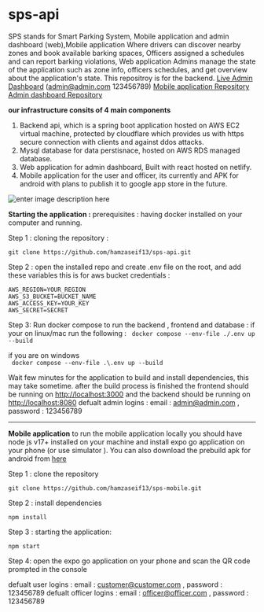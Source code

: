 # sps-api

SPS stands for Smart Parking System, Mobile application and admin dashboard (web),Mobile application Where drivers can discover nearby zones and book available barking spaces, Officers assigned a schedules and can report barking violations, Web application Admins manage the state of the application such as zone info, officers schedules, and get overview about the application's state. 
This repositroy is for the backend.
[Live Admin Dashboard](https://sps-just-admin.netlify.app/) (admin@admin.com 123456789)
 [Mobile application Repository](https://github.com/hamzaseif13/sps-mobile)
  [Admin dashboard Repository](https://github.com/hamzaseif13/sps-admin)

**our infrastructure consits of 4 main components** 
 1. Backend api, which is a spring boot application hosted on AWS EC2 virtual machine, protected by cloudflare which provides us with https secure connection with clients and against ddos attacks.
 2. Mysql database for data perstisnace, hosted on AWS RDS managed database.
 3. Web application for admin dashboard, Built with react hosted on netlify.
 4. Mobile application for the user and officer, its currently and APK for android with plans to publish it to google app store in the future.
  
![enter image description here](https://sps-violations.s3.eu-west-3.amazonaws.com/Screenshot%202023-06-14%20211414.png)

**Starting the application :**
prerequisites : having docker installed on your computer and running.

Step 1 : cloning the repository :

    git clone https://github.com/hamzaseif13/sps-api.git
  
  Step 2 : open the installed repo and  create .env file on the root, and add these variables this is for aws bucket credentials :
  

 

    AWS_REGION=YOUR_REGION
    AWS_S3_BUCKET=BUCKET_NAME
    AWS_ACCESS_KEY=YOUR_KEY
    AWS_SECRET=SECRET

   Step 3: Run docker compose to run the backend , frontend and database : 
   if your on linux/mac run the following :
  ` docker compose --env-file ./.env up --build`
  
  if you are on windows  
` docker compose --env-file .\.env up --build`

Wait few minutes for the application to build and install dependencies, this may take sometime.
after the build process is finished the frontend should be running on [http://localhost:3000](http://localhost:3000) and the backend should be running on [http://localhost:8080](http://localhost:8080)
defualt admin logins : email : admin@admin.com    ,        password : 123456789

<hr/>

**Mobile application**
to run the mobile application locally you should have node js v17+ installed on your machine and install expo go application on your phone (or use simulator ).
You can also download the prebuild apk for android from [here](https://expo.dev/accounts/hamzaseif/projects/sps-mobile/builds/e4ec5850-c6ab-48af-a9cc-8d593ad0d77f)

Step 1 : clone the repository 

    git clone https://github.com/hamzaseif13/sps-mobile.git
Step 2 : install dependencies

    npm install
Step 3 : starting the application:

    npm start
 Step 4: open the expo go application on your phone and scan the QR code prompted in the console
 
 defualt user logins : email : customer@customer.com    ,        password : 123456789
  defualt officer logins : email : officer@officer.com    ,        password : 123456789



